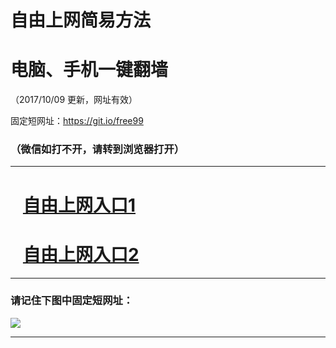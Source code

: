﻿# 自由上网简易方法

# 电脑、手机一键翻墙

（2017/10/09 更新，网址有效）

固定短网址：https://git.io/free99

### （微信如打不开，请转到浏览器打开）


***





# &nbsp;&nbsp; <a href="http://ft1823513015.fwq-tz-1001.info/fwqtz01.html?t=100900125466 " target="_blank">自由上网入口1</a>
# &nbsp;&nbsp; <a href="http://ft2588412609.fwq-tz-1002.info/fwqtz02.html?t=100900113960 " target="_blank">自由上网入口2</a>
***

### 请记住下图中固定短网址：

<img src="https://s3-us-west-2.amazonaws.com/fwq-1001/yjfq-20170905okok.png" /> 


***

